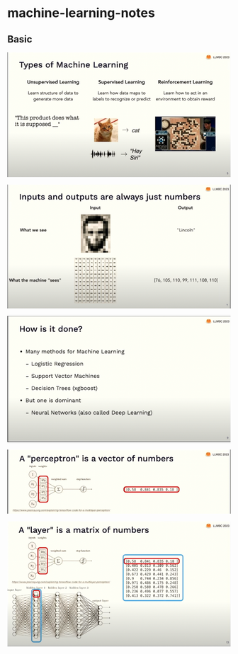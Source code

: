 # machine-learning-notes

## Basic

![](images/type_of_ml.png)

![](images/2.png)

![](images/3.png)

![](images/4.png)

![](images/5.png) 